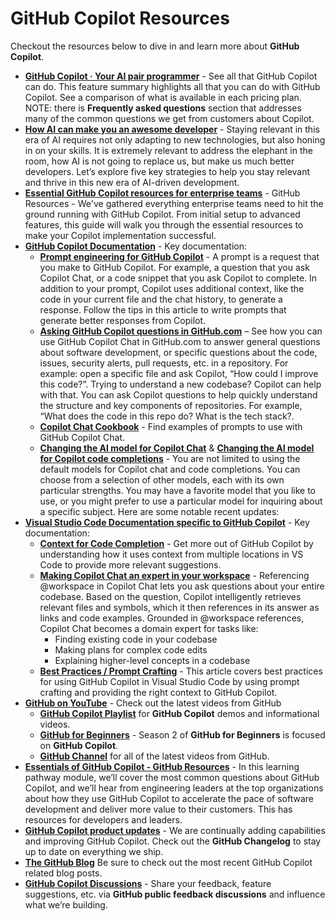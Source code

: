 # GitHub Copilot Resources
Checkout the resources below to dive in and learn more about **GitHub Copilot**. 
- [**GitHub Copilot · Your AI pair programmer**](https://github.com/features/copilot) - See all that GitHub Copilot can do. This feature summary highlights all that you can do with GitHub Copilot. See a comparison of what is available in each pricing plan. NOTE: there is **Frequently asked questions** section that addresses many of the common questions we get from customers about Copilot.
- [**How AI can make you an awesome developer**](https://github.com/orgs/community/discussions/153056) - Staying relevant in this era of AI requires not only adapting to new technologies, but also honing in on your skills. It is extremely relevant to address the elephant in the room, how AI is not going to replace us, but make us much better developers. Let’s explore five key strategies to help you stay relevant and thrive in this new era of AI-driven development.
- [**Essential GitHub Copilot resources for enterprise teams**](https://resources.github.com/enterprise/essential-copilot-resources/) - GitHub Resources - We've gathered everything enterprise teams need to hit the ground running with GitHub Copilot. From initial setup to advanced features, this guide will walk you through the essential resources to make your Copilot implementation successful.
- [**GitHub Copilot Documentation**](https://docs.github.com/en/copilot) - Key documentation:
  - [**Prompt engineering for GitHub Copilot**](https://docs.github.com/en/copilot/using-github-copilot/prompt-engineering-for-github-copilot) - A prompt is a request that you make to GitHub Copilot. For example, a question that you ask Copilot Chat, or a code snippet that you ask Copilot to complete. In addition to your prompt, Copilot uses additional context, like the code in your current file and the chat history, to generate a response. Follow the tips in this article to write prompts that generate better responses from Copilot.
  - [**Asking GitHub Copilot questions in GitHub.com**](https://docs.github.com/en/enterprise-cloud@latest/copilot/using-github-copilot/asking-github-copilot-questions-in-githubcom#asking-exploratory-questions-about-a-repository) – See how you can use GitHub Copilot Chat in GitHub.com to answer general questions about software development, or specific questions about the code, issues, security alerts, pull requests, etc. in a repository. For example: open a specific file and ask Copilot, “How could I improve this code?”. Trying to understand a new codebase? Copilot can help with that. You can ask Copilot questions to help quickly understand the structure and key components of repositories. For example, “What does the code in this repo do? What is the tech stack?.
  - [**Copilot Chat Cookbook**](https://docs.github.com/en/copilot/example-prompts-for-github-copilot-chat) - Find examples of prompts to use with GitHub Copilot Chat.
  - [**Changing the AI model for Copilot Chat**](https://docs.github.com/en/enterprise-cloud@latest/copilot/using-github-copilot/ai-models/changing-the-ai-model-for-copilot-chat) & [**Changing the AI model for Copilot code completions**](https://docs.github.com/en/enterprise-cloud@latest/copilot/using-github-copilot/ai-models/changing-the-ai-model-for-copilot-code-completion) - You are not limited to using the default models for Copilot chat and code completions. You can choose from a selection of other models, each with its own particular strengths. You may have a favorite model that you like to use, or you might prefer to use a particular model for inquiring about a specific subject. Here are some notable recent updates: 
- [**Visual Studio Code Documentation specific to GitHub Copilot**](https://code.visualstudio.com/docs/copilot/overview) - Key documentation:
  - [**Context for Code Completion**](https://code.visualstudio.com/docs/copilot/ai-powered-suggestions#_context) - Get more out of GitHub Copilot by understanding how it uses context from multiple locations in VS Code to provide more relevant suggestions.
  - [**Making Copilot Chat an expert in your workspace**](https://code.visualstudio.com/docs/copilot/workspace-context) - Referencing @workspace in Copilot Chat lets you ask questions about your entire codebase. Based on the question, Copilot intelligently retrieves relevant files and symbols, which it then references in its answer as links and code examples. Grounded in @workspace references, Copilot Chat becomes a domain expert for tasks like:
    - Finding existing code in your codebase
    - Making plans for complex code edits
    - Explaining higher-level concepts in a codebase
  - [**Best Practices / Prompt Crafting**](https://code.visualstudio.com/docs/copilot/prompt-crafting) - This article covers best practices for using GitHub Copilot in Visual Studio Code by using prompt crafting and providing the right context to GitHub Copilot.
- [**GitHub on YouTube**](https://www.youtube.com/@GitHub/videos) - Check out the latest videos from GitHub
  - [**GitHub Copilot Playlist**](http://gh.io/GitHub-Copilot-on-YouTube) for **GitHub Copilot** demos and informational videos. 
  - [**GitHub for Beginners**](https://www.youtube.com/playlist?list=PL0lo9MOBetEFcp4SCWinBdpml9B2U25-f) - Season 2 of **GitHub for Beginners** is focused on **GitHub Copilot**. 
  - [**GitHub Channel**](https://www.youtube.com/@GitHub/videos) for all of the latest videos from GitHub. 
- [**Essentials of GitHub Copilot - GitHub Resources**](https://resources.github.com/learn/pathways/copilot/essentials/essentials-of-github-copilot/) - In this learning pathway module, we’ll cover the most common questions about GitHub Copilot, and we’ll hear from engineering leaders at the top organizations about how they use GitHub Copilot to accelerate the pace of software development and deliver more value to their customers. This has resources for developers and leaders. 
- [**GitHub Copilot product updates**](https://github.blog/changelog/label/copilot) - We are continually adding capabilities and improving GitHub Copilot. Check out the **GitHub Changelog** to stay up to date on everything we ship. 
- [**The GitHub Blog**](https://github.blog/tag/github-copilot) Be sure to check out the most recent GitHub Copilot related blog posts. 
- [**GitHub Copilot Discussions**](https://github.com/orgs/community/discussions/categories/copilot) - Share your feedback, feature suggestions, etc. via **GitHub public feedback discussions** and influence what we’re building.  



